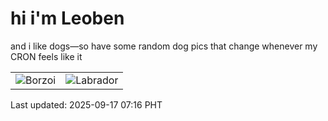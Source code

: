 # hi i'm Leoben

and i like dogs—so have some random dog pics that change whenever my CRON feels like it

|  |  |
|--------|----------|
| ![Borzoi](https://random-dog-vercel.vercel.app/api/random-borzoi?v=1758064576) | ![Labrador](https://random-dog-vercel.vercel.app/api/random-labrador?v=1758064576) |

Last updated: 2025-09-17 07:16 PHT
